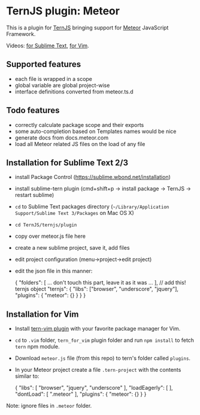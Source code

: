 TernJS plugin: Meteor
===

This is a plugin for [TernJS](http://ternjs.net) bringing support for
[Meteor](https://www.meteor.com) JavaScript Framework.

Videos: [for Sublime Text](https://www.youtube.com/watch?v=5cAHxpNEHTc), [for
Vim](https://www.youtube.com/watch?v=TIE9ZOqlvFo).

Supported features
---

- each file is wrapped in a scope
- global variable are global project-wise
- interface definitions converted from meteor.ts.d

Todo features
---

- correctly calculate package scope and their exports
- some auto-completion based on Templates names would be nice
- generate docs from docs.meteor.com
- load all Meteor related JS files on the load of any file


Installation for Sublime Text 2/3
---


- install Package Control (https://sublime.wbond.net/installation)
- install sublime-tern plugin (cmd+shift+p -> install package -> TernJS -> restart sublime)
- `cd` to Sublime Text packages directory (`~/Library/Application Support/Sublime Text 3/Packages` on Mac OS X)
- `cd TernJS/ternjs/plugin`
- copy over meteor.js file here
- create a new sublime project, save it, add files
- edit project configuration (menu->project->edit project)
- edit the json file in this manner:

    {
      "folders":
      [
               ... don't touch this part, leave it as it was ...
      ],
      // add this! ternjs object
      "ternjs": {
        "libs": ["browser", "underscore", "jquery"],
        "plugins": {
          "meteor": {}
        }
      }
    }


Installation for Vim
---

- Install [tern-vim plugin](https://github.com/marijnh/tern_for_vim) with your
  favorite package manager for Vim.
- `cd` to `.vim` folder, `tern_for_vim` plugin folder and run `npm install` to
  fetch `tern` npm module.
- Download `meteor.js` file (from this repo) to tern's folder called `plugins`.
- In your Meteor project create a file `.tern-project` with the contents similar
  to:

    {
      "libs": [
        "browser",
        "jquery",
        "underscore"
      ],
      "loadEagerly": [ ],
      "dontLoad": [ ".meteor" ],
      "plugins": {
        "meteor": {}
      }
    }

Note: ignore files in `.meteor` folder.


